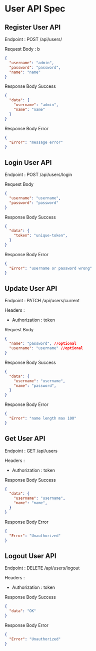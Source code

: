 # User API Spec

## Register User API

Endpoint : POST /api/users/

Request Body :
b 
```json
{
  "username": "admin",
  "password": "password",
  "name": "name"
}
```

Response Body Success

```json
{
  "data": {
    "username": "admin",
    "name": "name"
  }
}
```

Response Body Error

```json
{
  "Error": "message error"
}
```

## Login User API

Endpoint : POST /api/users/login

Request Body

```json
{
  "username": "username",
  "password": "password"
}
```

Response Body Success

```json
{
  "data": {
    "token": "unique-token",
  }
}
```

Response Body Error

```json
{
  "Error": "username or password wrong"
}
```

## Update User API

Endpoint : PATCH /api/users/current

Headers : 
- Authorization : token

Request Body

```json
{
  "name": "password", //optional
  "username": "username" //optional
}
```

Response Body Success

```json
{
  "data": {
    "username": "username",
    "name": "password",
  }
}
```

Response Body Error

```json
{
  "Error": "name length max 100"
}
```

## Get User API

Endpoint : GET /api/users

Headers : 
- Authorization : token

Response Body Success

```json
{
  "data": {
    "username": "username",
    "name": "name",
  }
}
```

Response Body Error

```json
{
  "Error": "Unauthorized"
}
```

## Logout User API

Endpoint : DELETE /api/users/logout

Headers : 
- Authorization : token

Response Body Success

```json
{
  "data": "OK"
}
```

Response Body Error

```json
{
  "Error": "Unauthorized"
}
```
